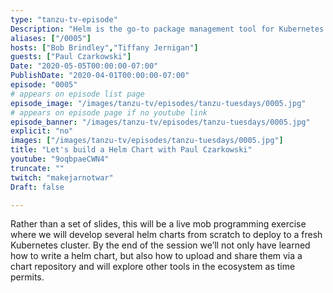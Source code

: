 ```yaml
---
type: "tanzu-tv-episode"
Description: "Helm is the go-to package management tool for Kubernetes. Let’s work as a team to build a Helm chart, create a chart repository and deploy our applications to Kubernetes."
aliases: ["/0005"]
hosts: ["Bob Brindley","Tiffany Jernigan"]
guests: ["Paul Czarkowski"]
Date: "2020-05-05T00:00:00-07:00"
PublishDate: "2020-04-01T00:00:00-07:00"
episode: "0005"
# appears on episode list page
episode_image: "/images/tanzu-tv/episodes/tanzu-tuesdays/0005.jpg"
# appears on episode page if no youtube link
episode_banner: "/images/tanzu-tv/episodes/tanzu-tuesdays/0005.jpg"
explicit: "no"
images: ["/images/tanzu-tv/episodes/tanzu-tuesdays/0005.jpg"]
title: "Let's build a Helm Chart with Paul Czarkowski"
youtube: "9oqbpaeCWN4"
truncate: ""
twitch: "makejarnotwar"
Draft: false

---
```



Rather than a set of slides, this will be a live mob programming exercise where we will develop several helm charts from scratch to deploy to a fresh Kubernetes cluster. By the end of the session we’ll not only have learned how to write a helm chart, but also how to upload and share them via a chart repository and will explore other tools in the ecosystem as time permits.